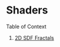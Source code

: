 # Shaders

Table of Context  
  1. [2D SDF Fractals](https://github.com/lassiiter/shader-library/tree/main/Assets/Shaders/2D%20Fractal)
